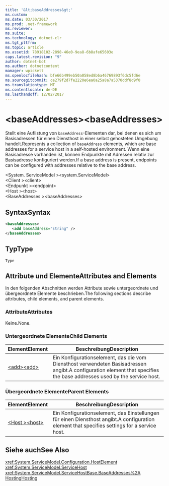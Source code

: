 ```yaml
---
title: '&lt;baseAddresses&gt;'
ms.custom: 
ms.date: 03/30/2017
ms.prod: .net-framework
ms.reviewer: 
ms.suite: 
ms.technology: dotnet-clr
ms.tgt_pltfrm: 
ms.topic: article
ms.assetid: 78918102-2898-46e0-9ea8-6b8afe65603e
caps.latest.revision: "9"
author: dotnet-bot
ms.author: dotnetcontent
manager: wpickett
ms.openlocfilehash: bfe66b499eb50a058ed8b6a46769893f6dc5fd6e
ms.sourcegitcommit: ce279f2d7fe2220e6ea0a25a8a7a5370ddf8d9f0
ms.translationtype: MT
ms.contentlocale: de-DE
ms.lasthandoff: 12/02/2017
---
```

# <a name="ltbaseaddressesgt"></a><span data-ttu-id="6ca38-102">&lt;baseAddresses&gt;</span><span class="sxs-lookup"><span data-stu-id="6ca38-102">&lt;baseAddresses&gt;</span></span>
<span data-ttu-id="6ca38-103">Stellt eine Auflistung von `baseAddress`-Elementen dar, bei denen es sich um Basisadressen für einen Diensthost in einer selbst gehosteten Umgebung handelt.</span><span class="sxs-lookup"><span data-stu-id="6ca38-103">Represents a collection of `baseAddress` elements, which are base addresses for a service host in a self-hosted environment.</span></span> <span data-ttu-id="6ca38-104">Wenn eine Basisadresse vorhanden ist, können Endpunkte mit Adressen relativ zur Basisadresse konfiguriert werden.</span><span class="sxs-lookup"><span data-stu-id="6ca38-104">If a base address is present, endpoints can be configured with addresses relative to the base address.</span></span>  
  
 <span data-ttu-id="6ca38-105">\<System. ServiceModel ></span><span class="sxs-lookup"><span data-stu-id="6ca38-105">\<system.ServiceModel></span></span>  
<span data-ttu-id="6ca38-106">\<Client ></span><span class="sxs-lookup"><span data-stu-id="6ca38-106">\<client></span></span>  
<span data-ttu-id="6ca38-107">\<Endpunkt ></span><span class="sxs-lookup"><span data-stu-id="6ca38-107">\<endpoint></span></span>  
<span data-ttu-id="6ca38-108">\<Host ></span><span class="sxs-lookup"><span data-stu-id="6ca38-108">\<host></span></span>  
<span data-ttu-id="6ca38-109">\<BaseAddresses ></span><span class="sxs-lookup"><span data-stu-id="6ca38-109">\<baseAddresses></span></span>  
  
## <a name="syntax"></a><span data-ttu-id="6ca38-110">Syntax</span><span class="sxs-lookup"><span data-stu-id="6ca38-110">Syntax</span></span>  
  
```xml  
<baseAddresses>  
   <add baseAddress="string" />  
</baseAddresses>  
```  
  
## <a name="type"></a><span data-ttu-id="6ca38-111">Typ</span><span class="sxs-lookup"><span data-stu-id="6ca38-111">Type</span></span>  
 `Type`  
  
## <a name="attributes-and-elements"></a><span data-ttu-id="6ca38-112">Attribute und Elemente</span><span class="sxs-lookup"><span data-stu-id="6ca38-112">Attributes and Elements</span></span>  
 <span data-ttu-id="6ca38-113">In den folgenden Abschnitten werden Attribute sowie untergeordnete und übergeordnete Elemente beschrieben.</span><span class="sxs-lookup"><span data-stu-id="6ca38-113">The following sections describe attributes, child elements, and parent elements.</span></span>  
  
### <a name="attributes"></a><span data-ttu-id="6ca38-114">Attribute</span><span class="sxs-lookup"><span data-stu-id="6ca38-114">Attributes</span></span>  
 <span data-ttu-id="6ca38-115">Keine.</span><span class="sxs-lookup"><span data-stu-id="6ca38-115">None.</span></span>  
  
### <a name="child-elements"></a><span data-ttu-id="6ca38-116">Untergeordnete Elemente</span><span class="sxs-lookup"><span data-stu-id="6ca38-116">Child Elements</span></span>  
  
|<span data-ttu-id="6ca38-117">Element</span><span class="sxs-lookup"><span data-stu-id="6ca38-117">Element</span></span>|<span data-ttu-id="6ca38-118">Beschreibung</span><span class="sxs-lookup"><span data-stu-id="6ca38-118">Description</span></span>|  
|-------------|-----------------|  
|[<span data-ttu-id="6ca38-119">\<add></span><span class="sxs-lookup"><span data-stu-id="6ca38-119">\<add></span></span>](../../../../../docs/framework/configure-apps/file-schema/wcf/add-of-baseaddresses.md)|<span data-ttu-id="6ca38-120">Ein Konfigurationselement, das die vom Diensthost verwendeten Basisadressen angibt.</span><span class="sxs-lookup"><span data-stu-id="6ca38-120">A configuration element that specifies the base addresses used by the service host.</span></span>|  
  
### <a name="parent-elements"></a><span data-ttu-id="6ca38-121">Übergeordnete Elemente</span><span class="sxs-lookup"><span data-stu-id="6ca38-121">Parent Elements</span></span>  
  
|<span data-ttu-id="6ca38-122">Element</span><span class="sxs-lookup"><span data-stu-id="6ca38-122">Element</span></span>|<span data-ttu-id="6ca38-123">Beschreibung</span><span class="sxs-lookup"><span data-stu-id="6ca38-123">Description</span></span>|  
|-------------|-----------------|  
|[<span data-ttu-id="6ca38-124">\<Host ></span><span class="sxs-lookup"><span data-stu-id="6ca38-124">\<host></span></span>](../../../../../docs/framework/configure-apps/file-schema/wcf/host.md)|<span data-ttu-id="6ca38-125">Ein Konfigurationselement, das Einstellungen für einen Diensthost angibt.</span><span class="sxs-lookup"><span data-stu-id="6ca38-125">A configuration element that specifies settings for a service host.</span></span>|  
  
## <a name="see-also"></a><span data-ttu-id="6ca38-126">Siehe auch</span><span class="sxs-lookup"><span data-stu-id="6ca38-126">See Also</span></span>  
 <xref:System.ServiceModel.Configuration.HostElement>  
 <xref:System.ServiceModel.ServiceHost>  
 <xref:System.ServiceModel.ServiceHostBase.BaseAddresses%2A>  
 [<span data-ttu-id="6ca38-127">Hosting</span><span class="sxs-lookup"><span data-stu-id="6ca38-127">Hosting</span></span>](../../../../../docs/framework/wcf/feature-details/hosting.md)
